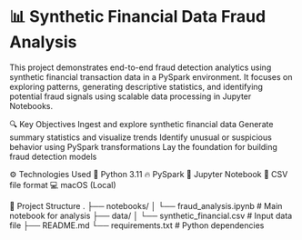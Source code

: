 # 📊 Synthetic Financial Data Fraud Analysis

This project demonstrates end-to-end fraud detection analytics using synthetic financial transaction data in a PySpark environment. It focuses on exploring patterns, generating descriptive statistics, and identifying potential fraud signals using scalable data processing in Jupyter Notebooks.

🔍 Key Objectives
Ingest and explore synthetic financial data
Generate summary statistics and visualize trends
Identify unusual or suspicious behavior using PySpark transformations
Lay the foundation for building fraud detection models

⚙️ Technologies Used
🐍 Python 3.11
🔥 PySpark
📓 Jupyter Notebook
📁 CSV file format
💻 macOS (Local)

📁 Project Structure
.
├── notebooks/
│   └── fraud_analysis.ipynb     # Main notebook for analysis
├── data/
│   └── synthetic_financial.csv  # Input data file
├── README.md
└── requirements.txt             # Python dependencies


